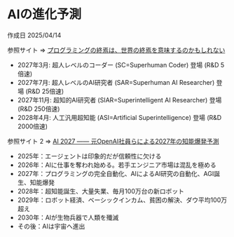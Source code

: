 # AIの進化予測

作成日 2025/04/14

参照サイト => [プログラミングの終焉は、世界の終焉を意味するのかもしれない](https://note.com/d_1d2d/n/n6f41795f63f2)

- 2027年3月: 超人レベルのコーダー (SC=Superhuman Coder) 登場 (R&D 5倍速)
- 2027年7月: 超人レベルのAI研究者 (SAR=Superhuman AI Researcher) 登場 (R&D 25倍速)
- 2027年11月: 超知的AI研究者 (SIAR=Superintelligent AI Researcher) 登場 (R&D 250倍速)
- 2028年4月: 人工汎用超知能 (ASI=Artificial Superintelligence) 登場 (R&D 2000倍速)

参照サイト 2 => [AI 2027 ―― 元OpenAI社員らによる2027年の知能爆発予測](https://note.com/d_1d2d/n/n35a6d72b3f6f)

- 2025年：エージェントは印象的だが信頼性に欠ける
- 2026年：AIに仕事を奪われ始める。若手エンジニア市場は混乱を極める
- 2027年：プログラミングの完全自動化、AIによるAI研究の自動化、AGI誕生、知能爆発
- 2028年：超知能誕生、大量失業、毎月100万台の新ロボット
- 2029年：ロボット経済、ベーシックインカム、貧困の解決、ダウ平均100万超え
- 2030年：AIが生物兵器で人類を殲滅
- その後：AIは宇宙へ進出
